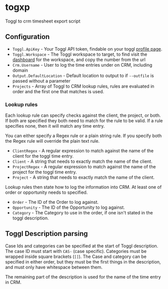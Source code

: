 # togxp

Toggl to crm timesheet export script

## Configuration

* `Toggl.ApiKey` - Your Toggl API token, findable on your toggl [profile page](https://toggl.com/app/profile).
* `Toggl.Workspace` - The Toggl workspace to target, to find visit the [dashboard](https://toggl.com/app/dashboard/me) for the workspace, and copy the number from the url
* `Crm.Username` - User to log the time entries under on CRM, including domain
* `Output.DefaultLocation` - Default location to output to if `--outfile` is passed without a parameter
* `Projects` - Array of Toggl to CRM lookup rules, rules are evaluated in order and the first one that matches is used.

### Lookup rules

Each lookup rule can specify checks against the client, the project, or both. If both are specified they both need to match for the rule to be valid. If a rule specifies none, then it will match any time entry.

You can either specify a Regex rule or a plain string rule. If you specify both the Regex rule will override the plain text rule.

* `ClientRegex` - A regular expression to match against the name of the client for the toggl time entry.
* `Client` - A string that needs to exactly match the name of the client.
* `ProjectRegex` - A regular expression to match against the name of the project for the toggl time entry.
* `Project` - A string that needs to exactly match the name of the client.

Lookup rules then state how to log the information into CRM. At least one of order or opportunity needs to specified.

* `Order` - The ID of the Order to log against.
* `Opportunity` - The ID of the Opportunity to log against.
* `Category` - The Category to use in the order, if one isn't stated in the toggl description.

## Toggl Description parsing

Case Ids and categories can be specified at the start of Toggl description. The case ID must start with `CAS-` (case specific). Categories must be wrapped inside square brackets (`[]`). The Case and category can be specified in either order, but they must be the first things in the description, and must only have whitespace between them.

The remaining part of the description is used for the name of the time entry in CRM.